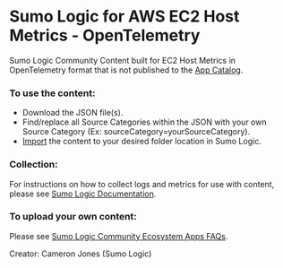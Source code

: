# Sumo Logic for AWS EC2 Host Metrics - OpenTelemetry
Sumo Logic Community Content built for EC2 Host Metrics in OpenTelemetry format that is not published to the [App Catalog](https://help.sumologic.com/docs/integrations/).

### To use the content:
- Download the JSON file(s).
- Find/replace all Source Categories within the JSON with your own Source Category (Ex: sourceCategory=yourSourceCategory).
- [Import](https://help.sumologic.com/docs/get-started/library/#import-content) the content to your desired folder location in Sumo Logic.

### Collection:
For instructions on how to collect logs and metrics for use with content, please see [Sumo Logic Documentation](https://help.sumologic.com/docs/send-data/).

### To upload your own content:
Please see [Sumo Logic Community Ecosystem Apps FAQs](https://help.sumologic.com/docs/integrations/community-ecosystem-apps/#faq).

Creator: Cameron Jones (Sumo Logic)